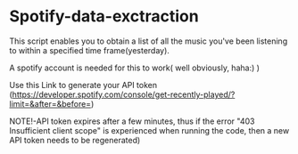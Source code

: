 # Spotify-data-exctraction
This script enables you to obtain a list of all the music you've been listening to within a specified time frame(yesterday).

A spotify account is needed for this to work( well obviously, haha:)  )


Use this Link to generate your API token (https://developer.spotify.com/console/get-recently-played/?limit=&after=&before=)

NOTE!-API token expires after a few minutes, thus if the error "403  Insufficient client scope" is experienced when running the code, then a new API token needs to be regenerated)
